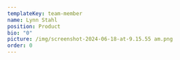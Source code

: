 ```yaml
---
templateKey: team-member
name: Lynn Stahl
position: Product
bio: "0"
picture: /img/screenshot-2024-06-18-at-9.15.55 am.png
order: 0
---
```

